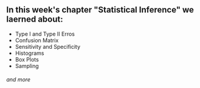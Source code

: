 ## In this week's chapter **"Statistical Inference"** we laerned about:

* Type I and Type II Erros
* Confusion Matrix
* Sensitivity and Specificity
* Histograms
* Box Plots
* Sampling

###### and more
